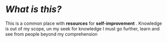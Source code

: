 
# *What is this?*

This is a common place with **resources** for **self-improvement** .
Knowledge is out of my scope, un my seek for knowledge I must go further, learn and see from people beyond my comprehension 